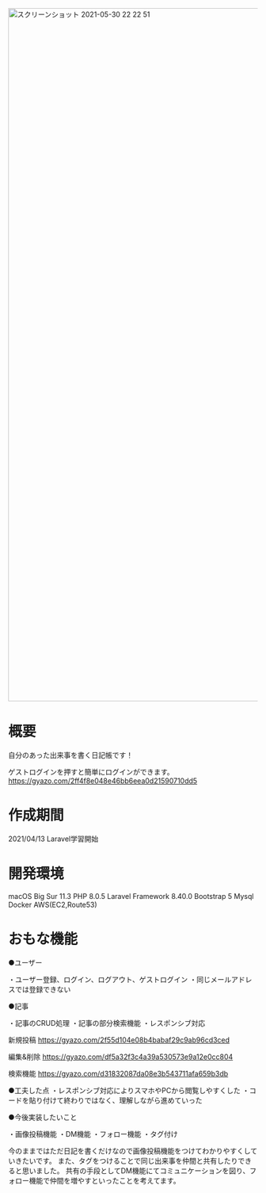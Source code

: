

<img width="1399" alt="スクリーンショット 2021-05-30 22 22 51" src="https://user-images.githubusercontent.com/73108756/120105844-a657ec80-c195-11eb-9b52-e6e4221afa4c.png">


# 概要

自分のあった出来事を書く日記帳です！


ゲストログインを押すと簡単にログインができます。
https://gyazo.com/2ff4f8e048e46bb6eea0d21590710dd5


# 作成期間

2021/04/13 Laravel学習開始


# 開発環境
macOS Big Sur 11.3
PHP 8.0.5
Laravel Framework 8.40.0
Bootstrap 5
Mysql
Docker
AWS(EC2,Route53)
 
# おもな機能

●ユーザー

・ユーザー登録、ログイン、ログアウト、ゲストログイン
・同じメールアドレスでは登録できない

●記事

・記事のCRUD処理
・記事の部分検索機能
・レスポンシブ対応

新規投稿
https://gyazo.com/2f55d104e08b4babaf29c9ab96cd3ced

編集&削除
https://gyazo.com/df5a32f3c4a39a530573e9a12e0cc804

検索機能
https://gyazo.com/d31832087da08e3b543711afa659b3db

●工夫した点
・レスポンシブ対応によりスマホやPCから閲覧しやすくした
・コードを貼り付けて終わりではなく、理解しながら進めていった

●今後実装したいこと

・画像投稿機能
・DM機能
・フォロー機能
・タグ付け

今のままではただ日記を書くだけなので画像投稿機能をつけてわかりやすくしていきたいです。
また、タグをつけることで同じ出来事を仲間と共有したりできると思いました。
共有の手段としてDM機能にてコミュニケーションを図り、フォロー機能で仲間を増やすといったことを考えてます。

